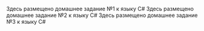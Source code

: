 Здесь размещено домашнее задание №1 к языку C#
Здесь размещено домашнее задание №2 к языку C#
Здесь размещено домашнее задание №3 к языку C#